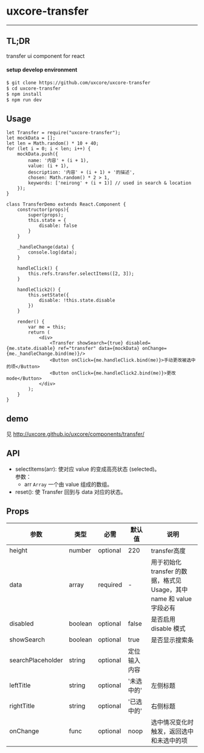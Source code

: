 # uxcore-transfer

---

## TL;DR

transfer ui component for react

#### setup develop environment

```sh
$ git clone https://github.com/uxcore/uxcore-transfer
$ cd uxcore-transfer
$ npm install
$ npm run dev
```

## Usage

```
let Transfer = require("uxcore-transfer");
let mockData = [];
let len = Math.random() * 10 + 40;
for (let i = 0; i < len; i++) {
    mockData.push({
        name: '内容' + (i + 1),
        value: (i + 1),
        description: '内容' + (i + 1) + '的描述',
        chosen: Math.random() * 2 > 1,
        keywords: ['neirong' + (i + 1)] // used in search & location
    });
}

class TransferDemo extends React.Component {
    constructor(props){
        super(props);
        this.state = {
            disable: false
        }
    }

    _handleChange(data) {
        console.log(data);
    }

    handleClick() {
        this.refs.transfer.selectItems([2, 3]);
    }

    handleClick2() {
        this.setState({
            disable: !this.state.disable
        })
    }

    render() {
        var me = this;
        return (
            <div>
                <Transfer showSearch={true} disabled={me.state.disable} ref="transfer" data={mockData} onChange={me._handleChange.bind(me)}/>
                <Button onClick={me.handleClick.bind(me)}>手动更改被选中的项</Button>
                <Button onClick={me.handleClick2.bind(me)}>更改 mode</Button>
            </div>
        );
    }
}

```

## demo

见 http://uxcore.github.io/uxcore/components/transfer/

## API

* selectItems(arr): 使对应 value 的变成高亮状态 (selected)。    
参数：  
    * arr `Array` 一个由 value 组成的数组。
* reset(): 使 Transfer 回到与 data 对应的状态。

## Props

|参数|类型|必需|默认值|说明|
|---|----|---|----|---|
|height|number|optional|220|transfer高度|
|data|array|required|-|用于初始化 transfer 的数据，格式见 Usage，其中 name 和 value 字段必有|
|disabled|boolean|optional|false|是否启用 disable 模式|
|showSearch|boolean|optional|true|是否显示搜索条|
|searchPlaceholder|string|optional|定位输入内容||
|leftTitle|string|optional|'未选中的'|左侧标题|
|rightTitle|string|optional|'已选中的'|右侧标题|
|onChange|func|optional|noop|选中情况变化时触发，返回选中和未选中的项|
